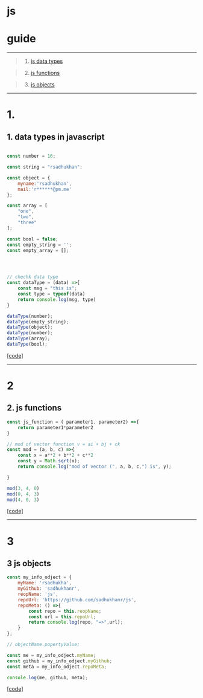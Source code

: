 # js

# guide
------------------------------------------------------------------
> 1. [js data types](#1)

> 2. [js functions](#2)

> 3. [js objects](#3)







-----------------------------------------------------------------
# 1.
## 1. data types in javascript
```js

const number = 16;                                       

const string = "rsadhukhan";

const object = {
    myname:'rsadhukhan',
    mail:'r******@pm.me'
};

const array = [
    "one",
    "two",
    "three"
];

const bool = false;
const empty_string = '';
const empty_array = [];




// chechk data type
const dataType = (data) =>{
    const msg = "this is";
    const type = typeof(data)
    return console.log(msg, type)
}

dataType(number);
dataType(empty_string);
dataType(object);
dataType(number);
dataType(array);
dataType(bool);
```
[[code]](./js/f1/js1.js)

----------------------------------------------
# 2
## 2. js functions
```js
const js_function = ( parameter1, parameter2) =>{
    return parameter1*parameter2
}

// mod of vector function v = ai + bj + ck
const mod = (a, b, c) =>{
    const x = a**2 + b**2 + c**2
    const y = Math.sqrt(x);
    return console.log("mod of vector (", a, b, c,") is", y);

}

mod(3, 4, 0)
mod(0, 4, 3)
mod(4, 0, 3)
```
[[code]](./js/f2/js2.js)

----------------------------------------------
# 3
## 3 js objects
```js
const my_info_odject = {
    myName: 'rsadhukha',
    myGithub: 'sadhukhanr',
    reopName: 'js',
    repoUrl: 'https://github.com/sadhukhanr/js',
    repoMeta: () =>{
        const repo = this.reopName;
        const url = this.repoUrl;
        return console.log(repo, "=>",url);
    }
};

// objectName.popertyValue;

const me = my_info_odject.myName;
const github = my_info_odject.myGithub;
const meta = my_info_odject.repoMeta;

console.log(me, github, meta);
```
[[code]](./js/f3/js3.js)
